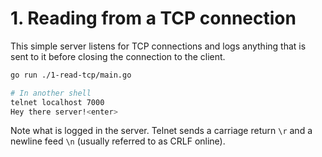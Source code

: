 # 1. Reading from a TCP connection

This simple server listens for TCP connections and logs anything that is sent to it before closing the connection to the client.

```sh
go run ./1-read-tcp/main.go
```

```sh
# In another shell
telnet localhost 7000
Hey there server!<enter>
```

Note what is logged in the server. Telnet sends a carriage return `\r` and a newline feed `\n` (usually referred to as CRLF online).

